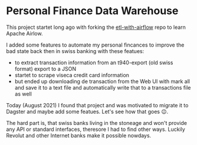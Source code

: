 

# Personal Finance Data Warehouse

This project startet long ago with forking the [etl-with-airflow](https://gtoonstra.github.io/etl-with-airflow/) repo to learn Apache Airlow.

I added some features to automate my personal fincances to improve the bad state back then in swiss banking with these featues:
* to extract transaction information from an t940-export (old swiss format) export to a JSON
* startet to scrape viseca credit card information
* but ended up downloading de transaction from the Web UI with mark all and save it to a text file and automatically write that to a transactions file as well

Today (August 2021) I found that project and was motivated to migrate it to Dagster and maybe add some featues. Let's see how that goes 😉.

The hard part is, that swiss banks living in the stoneage and won't provide any API or standard interfaces, theresore I had to find other ways. Luckily Revolut and other Internet banks make it possible nowdays.

